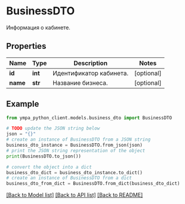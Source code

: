 # BusinessDTO

Информация о кабинете.

## Properties

Name | Type | Description | Notes
------------ | ------------- | ------------- | -------------
**id** | **int** | Идентификатор кабинета. | [optional] 
**name** | **str** | Название бизнеса. | [optional] 

## Example

```python
from ympa_python_client.models.business_dto import BusinessDTO

# TODO update the JSON string below
json = "{}"
# create an instance of BusinessDTO from a JSON string
business_dto_instance = BusinessDTO.from_json(json)
# print the JSON string representation of the object
print(BusinessDTO.to_json())

# convert the object into a dict
business_dto_dict = business_dto_instance.to_dict()
# create an instance of BusinessDTO from a dict
business_dto_from_dict = BusinessDTO.from_dict(business_dto_dict)
```
[[Back to Model list]](../README.md#documentation-for-models) [[Back to API list]](../README.md#documentation-for-api-endpoints) [[Back to README]](../README.md)



